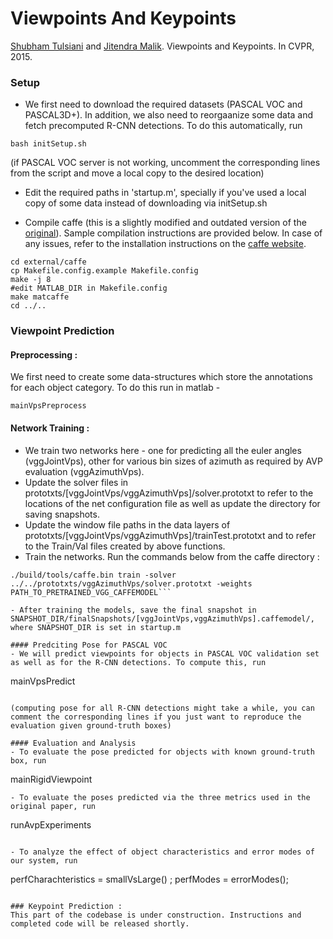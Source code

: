 # Viewpoints And Keypoints

[Shubham Tulsiani](http://cs.berkeley.edu/~shubhtuls) and [Jitendra Malik](http://cs.berkeley.edu/~malik). Viewpoints and Keypoints. In CVPR, 2015.

### Setup
- We first need to download the required datasets (PASCAL VOC and PASCAL3D+). In addition, we also need to reorgaanize some data and fetch precomputed R-CNN detections. To do this automatically, run

```bash initSetup.sh```

(if PASCAL VOC server is not working, uncomment the corresponding lines from the script and move a local copy to the desired location)

- Edit the required paths in 'startup.m', specially if you've used a local copy of some data instead of downloading via initSetup.sh

- Compile caffe (this is a slightly modified and outdated version of the [original](http://caffe.berkeleyvision.org/)). Sample compilation instructions are provided below. In case of any issues, refer to the installation instructions on the [caffe website](http://caffe.berkeleyvision.org/).

```
cd external/caffe
cp Makefile.config.example Makefile.config
make -j 8
#edit MATLAB_DIR in Makefile.config
make matcaffe
cd ../..
```


### Viewpoint Prediction

#### Preprocessing :
We first need to create some data-structures which store the annotations for each object category. To do this run in matlab -

``` mainVpsPreprocess ```

#### Network Training : 

- We train two networks here - one for predicting all the euler angles (vggJointVps), other for various bin sizes of azimuth as required by AVP evaluation (vggAzimuthVps).
- Update the solver files in prototxts/[vggJointVps/vggAzimuthVps]/solver.prototxt to refer to the locations of the net configuration file as well as update the directory for saving snapshots.
- Update the window file paths in the data layers of  prototxts/[vggJointVps/vggAzimuthVps]/trainTest.prototxt and to refer to the Train/Val files created by above functions.
- Train the networks. Run the commands below from the caffe directory :

```./build/tools/caffe.bin train -solver ../../prototxts/vggJointVps/solver.prototxt -weights PATH_TO_PRETRAINED_VGG_CAFFEMODEL
./build/tools/caffe.bin train -solver ../../prototxts/vggAzimuthVps/solver.prototxt -weights PATH_TO_PRETRAINED_VGG_CAFFEMODEL```

- After training the models, save the final snapshot in SNAPSHOT_DIR/finalSnapshots/[vggJointVps,vggAzimuthVps].caffemodel/, where SNAPSHOT_DIR is set in startup.m

#### Predciting Pose for PASCAL VOC
- We will predict viewpoints for objects in PASCAL VOC validation set as well as for the R-CNN detections. To compute this, run

```
mainVpsPredict
```

(computing pose for all R-CNN detections might take a while, you can comment the corresponding lines if you just want to reproduce the evaluation given ground-truth boxes)

#### Evaluation and Analysis
- To evaluate the pose predicted for objects with known ground-truth box, run 

```
mainRigidViewpoint
```
- To evaluate the poses predicted via the three metrics used in the original paper, run

```
runAvpExperiments
```

- To analyze the effect of object characteristics and error modes of our system, run 

```
perfCharachteristics = smallVsLarge() ;
perfModes = errorModes();
```

### Keypoint Prediction :
This part of the codebase is under construction. Instructions and completed code will be released shortly.
